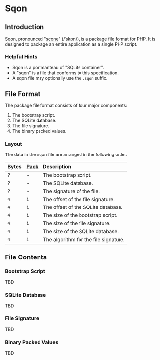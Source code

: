 Sqon
====

Introduction
------------

Sqon, pronounced "[scone][]" (/ˈskɒn/), is a package file format for PHP. It is designed to package an entire application as a single PHP script.

[scone]: https://en.wikipedia.org/wiki/Scone

### Helpful Hints

- Sqon is a portmanteau of "SQLite container".
- A "sqon" is a file that conforms to this specification.
- A sqon file may optionally use the `.sqon` suffix.

File Format
-----------

The package file format consists of four major components:

1. The bootstrap script.
2. The SQLite database.
3. The file signature.
4. The binary packed values.

### Layout

The data in the sqon file are arranged in the following order:

| Bytes | [Pack][] |Description                              |
|:------|:---------|:----------------------------------------|
| ?     | -        | The bootstrap script.                   |
| ?     | -        | The SQLite database.                    |
| ?     | -        | The signature of the file.              |
| `4`   | `i`      | The offset of the file signature.       |
| `4`   | `i`      | The offset of the SQLite database.      |
| `4`   | `i`      | The size of the bootstrap script.       |
| `4`   | `i`      | The size of the file signature.         |
| `4`   | `i`      | The size of the SQLite database.        |
| `4`   | `i`      | The algorithm for the file signature.   |

[Pack]: http://php.net/pack

File Contents
-------------

### Bootstrap Script

TBD

### SQLite Database

TBD

### File Signature

TBD

### Binary Packed Values

TBD
